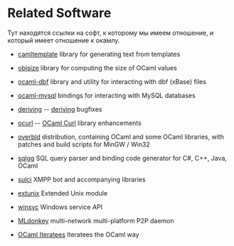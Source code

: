 Related Software
================

Тут находятся ссылки на софт, к которому мы имеем отношение, и который
имеет отношение к окамлу.

  - [camltemplate](http://forge.ocamlcore.org/projects/camltemplate/)
    library for generating text from templates

  - [objsize](http://forge.ocamlcore.org/projects/objsize/) library for
    computing the size of OCaml values

  - [ocaml-dbf](http://forge.ocamlcore.org/projects/ocaml-dbf/) library
    and utility for interacting with dbf (xBase) files

  - [ocaml-mysql](http://ocaml-mysql.forge.ocamlcore.org) bindings for
    interacting with MySQL databases

  - [deriving](http://repo.or.cz/w/deriving.git) --
    [deriving](http://code.google.com/p/deriving) bugfixes

  - [ocurl](http://repo.or.cz/w/ocurl.git) --
    [OCaml Curl](http://sourceforge.net/projects/ocurl/) library enhancements

  - [overbld](http://sourceforge.net/projects/overbld/) distribution,
    containing OCaml and some OCaml libraries, with patches and build
    scripts for MinGW / Win32

  - [sqlgg](http://ygrek.org.ua/p/sqlgg/) SQL query parser and binding
    code generator for C\#, C++, Java, OCaml

  - [sulci](http://github.com/ermine/sulci) XMPP bot and accompanying libraries

  - [extunix](http://extunix.forge.ocamlcore.org) Extended Unix module

  - [winsvc](http://winsvc.forge.ocamlcore.org) Windows service API

  - [MLdonkey](http://repo.or.cz/w/mldonkey.git) multi-network multi-platform
    P2P daemon

  - [OCaml Iteratees](http://ocaml-iteratees.forge.ocamlcore.org/) Iteratees
    the OCaml way

